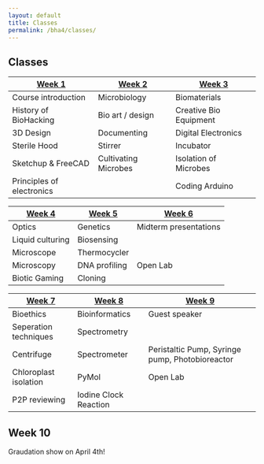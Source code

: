```yaml
---
layout: default
title: Classes
permalink: /bha4/classes/
---
```


## Classes

| [Week 1](/bha4/class/1) | [Week 2](/bha4/class/2) | [Week 3](/bha4/class/3) |
| ------------- |---------------| ------|
| Course introduction | Microbiology | Biomaterials |
| History of BioHacking | Bio art / design | Creative Bio Equipment |
| 3D Design | Documenting | Digital Electronics |
| Sterile Hood | Stirrer | Incubator
| Sketchup & FreeCAD | Cultivating Microbes | Isolation of Microbes |
| Principles of electronics | | Coding Arduino |

| [Week 4](/bha4/class/4) | [Week 5](/bha4/class/5) | [Week 6](/bha4/class/6) |
| ------------- |---------------| ------|
| Optics | Genetics | Midterm presentations |
| Liquid culturing | Biosensing |  |
| Microscope | Thermocycler | |
| Microscopy | DNA profiling | Open Lab |
| Biotic Gaming | Cloning |  |


| [Week 7](/bha4/class/7) | [Week 8](/bha4/class/8) | [Week 9](/bha4/class/9) |
| ------------- |---------------| ------|
| Bioethics | Bioinformatics | Guest speaker |
| Seperation techniques | Spectrometry | |
| Centrifuge | Spectrometer | Peristaltic Pump, Syringe pump, Photobioreactor |
| Chloroplast isolation | PyMol | Open Lab |
| P2P reviewing | Iodine Clock Reaction |  |

## Week 10

Graudation show on April 4th!